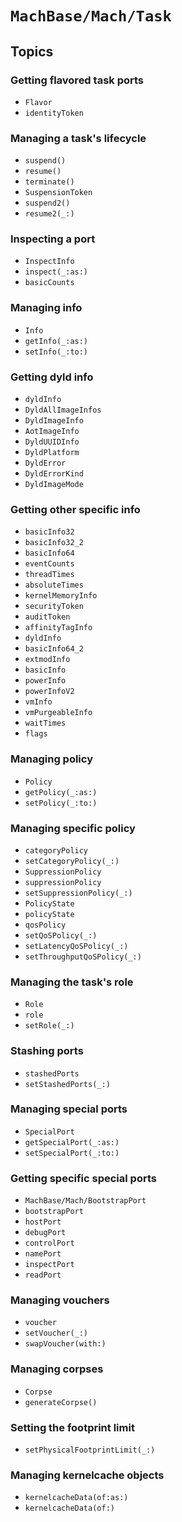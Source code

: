 # ``MachBase/Mach/Task``

## Topics

### Getting flavored task ports

- ``Flavor``
- ``identityToken``

### Managing a task's lifecycle

- ``suspend()``
- ``resume()``
- ``terminate()``
- ``SuspensionToken``
- ``suspend2()``
- ``resume2(_:)``

### Inspecting a port

- ``InspectInfo``
- ``inspect(_:as:)``
- ``basicCounts``

### Managing info

- ``Info``
- ``getInfo(_:as:)``
- ``setInfo(_:to:)``

### Getting dyld info

- ``dyldInfo``
- ``DyldAllImageInfos``
- ``DyldImageInfo``
- ``AotImageInfo``
- ``DyldUUIDInfo``
- ``DyldPlatform``
- ``DyldError``
- ``DyldErrorKind``
- ``DyldImageMode``

### Getting other specific info

- ``basicInfo32``
- ``basicInfo32_2``
- ``basicInfo64``
- ``eventCounts``
- ``threadTimes``
- ``absoluteTimes``
- ``kernelMemoryInfo``
- ``securityToken``
- ``auditToken``
- ``affinityTagInfo``
- ``dyldInfo``
- ``basicInfo64_2``
- ``extmodInfo``
- ``basicInfo``
- ``powerInfo``
- ``powerInfoV2``
- ``vmInfo``
- ``vmPurgeableInfo``
- ``waitTimes``
- ``flags``

### Managing policy

- ``Policy``
- ``getPolicy(_:as:)``
- ``setPolicy(_:to:)``

### Managing specific policy

- ``categoryPolicy``
- ``setCategoryPolicy(_:)``
- ``SuppressionPolicy``
- ``suppressionPolicy``
- ``setSuppressionPolicy(_:)``
- ``PolicyState``
- ``policyState``
- ``qosPolicy``
- ``setQoSPolicy(_:)``
- ``setLatencyQoSPolicy(_:)``
- ``setThroughputQoSPolicy(_:)``

### Managing the task's role

- ``Role``
- ``role``
- ``setRole(_:)``

### Stashing ports

- ``stashedPorts``
- ``setStashedPorts(_:)``

### Managing special ports

- ``SpecialPort``
- ``getSpecialPort(_:as:)``
- ``setSpecialPort(_:to:)``

### Getting specific special ports

- ``MachBase/Mach/BootstrapPort``
- ``bootstrapPort``
- ``hostPort``
- ``debugPort``
- ``controlPort``
- ``namePort``
- ``inspectPort``
- ``readPort``

### Managing vouchers

- ``voucher``
- ``setVoucher(_:)``
- ``swapVoucher(with:)``

### Managing corpses

- ``Corpse``
- ``generateCorpse()``

### Setting the footprint limit

- ``setPhysicalFootprintLimit(_:)``

### Managing kernelcache objects

- ``kernelcacheData(of:as:)``
- ``kernelcacheData(of:)``